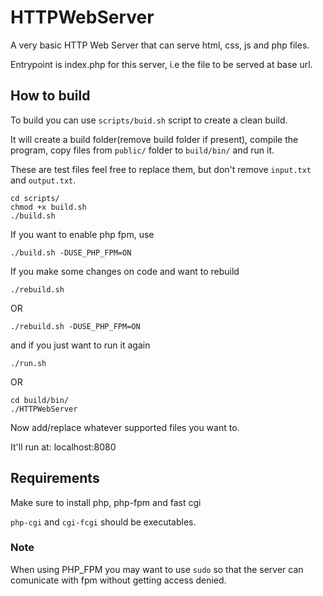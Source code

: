 # HTTPWebServer
A very basic HTTP Web Server that can serve html, css, js and php files.

Entrypoint is index.php for this server, i.e the file to be served at base url.

## How to build
To build you can use `scripts/buid.sh` script to create a clean build.

It will create a build folder(remove build folder if present), compile the program,
copy files from `public/` folder to `build/bin/` and run it. 

These are test files feel free to replace them, but don't remove `input.txt` and `output.txt`.

```
cd scripts/
chmod +x build.sh
./build.sh
```

If you want to enable php fpm, use
```
./build.sh -DUSE_PHP_FPM=ON
```

If you make some changes on code and want to rebuild
```
./rebuild.sh
```
OR
```
./rebuild.sh -DUSE_PHP_FPM=ON
```

and if you just want to run it again
```
./run.sh
```
OR
```
cd build/bin/
./HTTPWebServer
```

Now add/replace whatever supported files you want to.

It'll run at: localhost:8080

## Requirements
Make sure to install php, php-fpm and fast cgi

`php-cgi` and `cgi-fcgi` should be executables.

### Note
When using PHP_FPM you may want to use `sudo` so that the server can comunicate with fpm without
getting access denied.
